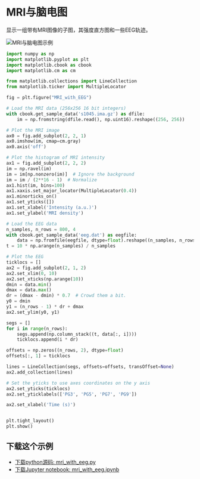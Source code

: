 # MRI与脑电图

显示一组带有MRI图像的子图，其强度直方图和一些EEG轨迹。

![MRI与脑电图示例](https://matplotlib.org/_images/sphx_glr_mri_with_eeg_001.png)

```python
import numpy as np
import matplotlib.pyplot as plt
import matplotlib.cbook as cbook
import matplotlib.cm as cm

from matplotlib.collections import LineCollection
from matplotlib.ticker import MultipleLocator

fig = plt.figure("MRI_with_EEG")

# Load the MRI data (256x256 16 bit integers)
with cbook.get_sample_data('s1045.ima.gz') as dfile:
    im = np.fromstring(dfile.read(), np.uint16).reshape((256, 256))

# Plot the MRI image
ax0 = fig.add_subplot(2, 2, 1)
ax0.imshow(im, cmap=cm.gray)
ax0.axis('off')

# Plot the histogram of MRI intensity
ax1 = fig.add_subplot(2, 2, 2)
im = np.ravel(im)
im = im[np.nonzero(im)]  # Ignore the background
im = im / (2**16 - 1)  # Normalize
ax1.hist(im, bins=100)
ax1.xaxis.set_major_locator(MultipleLocator(0.4))
ax1.minorticks_on()
ax1.set_yticks([])
ax1.set_xlabel('Intensity (a.u.)')
ax1.set_ylabel('MRI density')

# Load the EEG data
n_samples, n_rows = 800, 4
with cbook.get_sample_data('eeg.dat') as eegfile:
    data = np.fromfile(eegfile, dtype=float).reshape((n_samples, n_rows))
t = 10 * np.arange(n_samples) / n_samples

# Plot the EEG
ticklocs = []
ax2 = fig.add_subplot(2, 1, 2)
ax2.set_xlim(0, 10)
ax2.set_xticks(np.arange(10))
dmin = data.min()
dmax = data.max()
dr = (dmax - dmin) * 0.7  # Crowd them a bit.
y0 = dmin
y1 = (n_rows - 1) * dr + dmax
ax2.set_ylim(y0, y1)

segs = []
for i in range(n_rows):
    segs.append(np.column_stack((t, data[:, i])))
    ticklocs.append(i * dr)

offsets = np.zeros((n_rows, 2), dtype=float)
offsets[:, 1] = ticklocs

lines = LineCollection(segs, offsets=offsets, transOffset=None)
ax2.add_collection(lines)

# Set the yticks to use axes coordinates on the y axis
ax2.set_yticks(ticklocs)
ax2.set_yticklabels(['PG3', 'PG5', 'PG7', 'PG9'])

ax2.set_xlabel('Time (s)')


plt.tight_layout()
plt.show()
```

## 下载这个示例
            
- [下载python源码: mri_with_eeg.py](https://matplotlib.org/_downloads/mri_with_eeg.py)
- [下载Jupyter notebook: mri_with_eeg.ipynb](https://matplotlib.org/_downloads/mri_with_eeg.ipynb)